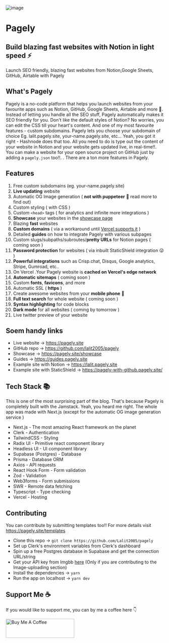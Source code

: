 ![image](https://user-images.githubusercontent.com/69138026/127688763-0ac2fdb2-3f77-4de5-bacd-f56b3d600f31.png)
# Pagely
## Build blazing fast websites with Notion in light speed ⚡️

Launch SEO friendly, blazing fast websites from Notion,Google Sheets, GitHub,  Airtable with Pagely

## What's Pagely

Pagely is a no-code platform that helps you launch websites from your favourite apps such as Notion, GitHub, Google Sheets, Airtable and more 🤯. Instead of letting you handle all the SEO stuff, Pagely automatically makes it SEO friendly for you. Don't like the default styles of Notion? No worries, you can edit the CSS till your heart's content. And one of my most favourite features - custom subdomains. Pagely lets you choose your subdomain of choice Eg. lalit.pagely.site, your-name.pagely.site, etc... Yeah, you got it right - Hashnode does that too. All you need to do is type out the content of your website in Notion and your website gets updated live, in real-time!!. You can make a website for your open source project on GitHub just by adding a `pagely.json` too!!. . There are a ton more features in Pagely.

## Features

1. Free custom subdomains (eg. your-name.pagely.site)
2. **Live updating** website
3. Automatic OG Image generation ( **not with puppeteer** 🤯  read more to find out)
4. Custom styling ( with CSS )
5. Custom `<head>` tags ( for analytics and infinite more integrations )
6. **Showcase** your websites in the [showcase page](https://pagely.site/showcase)
7. Blazing **fast** websites
8. **Custom domains** ( via a workaround until [Vercel supports it](https://github.com/vercel/vercel/discussions/4840#discussioncomment-620716) )
9. Detailed **guides** on how to integrate Pagely with various subpages
10. Custom slugs/subpaths/subroutes/**pretty URLs** for Notion pages ( coming soon )
11. **Password protection** for websites ( via inbuilt StaticShield integration 😜 )
12. **Powerful integrations** such as Crisp.chat, Disqus, Google analytics, Stripe, Gumroad, etc..
13. On Vercel .Your Pagely website is **cached on Vercel's edge network**
14. **Automatic sitemaps** ( coming soon )
15. Custom **fonts**, **favicons**, and more
16. Automatic SSL ( **https** )
17. Create awesome websites from your **mobile phone** 🤯
18. **Full text search** for whole website ( coming soon )
19. **Syntax highlighting** for code blocks
20. **Dark mode** for all websites ( coming by tomorrow )
21. Live twitter preview of your website

## Soem handy links

- Live website → https://pagely.site
- GitHub repo → https://github.com/lalit2005/pagely
- Showcase → https://pagely.site/showcase
- Guides → https://guides.pagely.site
- Example site with Notion → https://lalit.pagely.site
- Example site with StaticShield → https://pagely-with-github.pagely.site/

## Tech Stack 📚

This is one of the most surprising part of the blog. That's because Pagely is completely built with the Jamstack. Yeah, you heard me right. The whole app was made with Next.js (except for the automatic OG image generation service )

-  Next.js - The most amazing React framework on the planet
- Clerk - Authentication
- TailwindCSS - Styling
- Radix UI - Primitive react component library
- Headless UI - UI component library
- Supabase (Postgres) - Database
- Prisma - Database ORM
- Axios - API requests
- React Hook Form - Form validation
- Zod - Validation
- Web3forms - Form submissions
- SWR - Remote data fetching
- Typescript - Type checking
- Vercel - Hosting

## Contributing

You can contribute by submitting templates too!! For more details visit https://pagely.site/templates

- Clone this repo → `git clone https://github.com/Lalit2005/pagely`
- Set up Clerk's environment variables from Clerk's dashboard
- Spin up a free Postgres database in Supabase and get the connection URL/string
- Get your API key from Imgbb [here](https://imgbb.com/) (Only if you are contributing to the Image-uploading section)
- Install the dependencies → `yarn`
- Run the app on localhost → `yarn dev`

## Support Me ☕️

If you would like to support me, you can by me a coffee here 👇


<a href="https://www.buymeacoffee.com/lalitcodes" target="_blank"><img src="https://cdn.buymeacoffee.com/buttons/v2/default-blue.png" alt="Buy Me A Coffee" style="height: 60px !important;width: 217px !important;" ></a>
